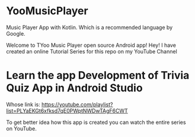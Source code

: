 # YooMusicPlayer
Music Player App with Kotlin. Which is a recommended language by Google.

Welcome to TYoo Music Player open source Android app! 
Hey!
I have created an online Tutorial Series for this repo on my YouTube Channel

# Learn the app Development of Trivia Quiz App in Android Studio
Whose link is: https://youtube.com/playlist?list=PLYaEKGt6xfksd7qE0PWptNWDwTAgF6CWT

To get better idea how this app is created you can watch the entire series on YouTube.
